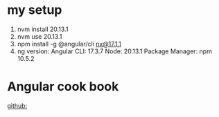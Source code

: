 
# my setup
1. nvm install 20.13.1
2. nvm use 20.13.1
3. npm install -g @angular/cli nx@17.1.1
4. ng version: 
Angular CLI: 17.3.7
Node: 20.13.1
Package Manager: npm 10.5.2

# Angular cook book

[github:](https://github.com/PacktPublishing/Angular-Cookbook-2E)


